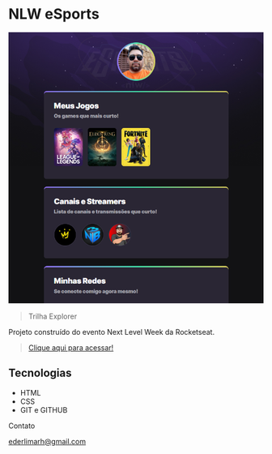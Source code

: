 # NLW eSports

![preview](preview.png)

>Trilha Explorer

Projeto construído do evento Next Level Week da Rocketseat.

>[Clique aqui para acessar!](https://xbbraveknight.github.io/NLW/) 


## Tecnologias

- HTML
- CSS
- GIT e GITHUB

Contato

ederlimarh@gmail.com
